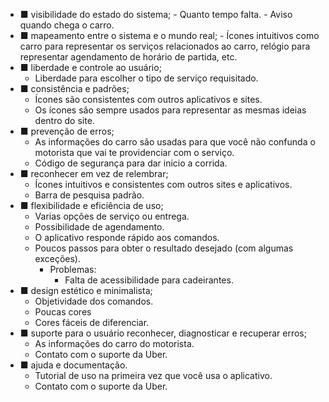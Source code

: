 - ■ visibilidade do estado do sistema; 
		-  Quanto tempo falta.
		-  Aviso quando chega o carro.
- ■ mapeamento entre o sistema e o mundo real; 
		- Ícones intuitivos como carro  para representar os serviços relacionados ao carro, relógio para representar agendamento de horário de partida, etc.
- ■ liberdade e controle ao usuário; 
	- Liberdade para escolher o tipo de serviço requisitado.
- ■ consistência e padrões; 
	- Ícones são consistentes com outros aplicativos e sites.
	- Os ícones são sempre usados para representar as mesmas ideias dentro do site.
- ■ prevenção de erros; 
	- As informações do carro são usadas para que você não confunda o motorista que vai te providenciar com o serviço.
	- Código de segurança para dar inicio a corrida.
- ■ reconhecer em vez de relembrar; 
	- Ícones intuitivos e consistentes com outros sites e aplicativos.
	- Barra de pesquisa padrão.
- ■ flexibilidade e eficiência de uso;
	- Varias opções de serviço ou entrega.
	- Possibilidade de agendamento.
	- O aplicativo responde rápido aos comandos.
	- Poucos passos para obter o resultado desejado (com algumas exceções).
		- Problemas:
			- Falta de acessibilidade para cadeirantes.
- ■ design estético e minimalista; 
	- Objetividade dos comandos.
	- Poucas cores
	- Cores fáceis de diferenciar.
- ■ suporte para o usuário reconhecer, diagnosticar e recuperar erros;
	- As informações do carro do motorista.
	- Contato com o suporte da Uber.
- ■ ajuda e documentação.
	-  Tutorial de uso na primeira vez que você usa o aplicativo.
	-  Contato com o suporte da Uber.

